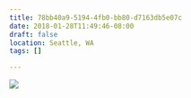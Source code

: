 ```yaml
---
title: 78bb40a9-5194-4fb0-bb80-d7163db5e07c
date: 2018-01-28T11:49:46-08:00
draft: false
location: Seattle, WA
tags: []

---
```




![](https://d17enza3bfujl8.cloudfront.net/IMG_20180128_142911-01.jpg)


